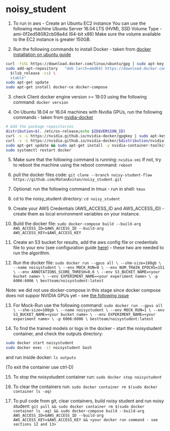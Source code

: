 # noisy_student

1. To run in aws - Create an Ubuntu EC2 instance
You can use the following machine Ubuntu Server 16.04 LTS (HVM), SSD Volume Type - ami-0f2ed58082cb08a4d (64-bit x86)
Make sure the volume available to the EC2 instance is greater 150GB.

2. Run the following commands to install Docker - taken from [docker installation on ubuntu guide](https://docs.docker.com/engine/install/ubuntu/)
```sh
curl -fsSL https://download.docker.com/linux/ubuntu/gpg | sudo apt-key add -
sudo add-apt-repository   "deb [arch=amd64] https://download.docker.com/linux/ubuntu \
  $(lsb_release -cs) \
  stable"
sudo apt-get update
sudo apt-get install docker-ce docker-compose
```

3. check Client docker engine version >= 19.03 using the following command:
`docker version`

4. On Ubuntu 18.04 or 16.04 machines with Nvidia GPUs, run the following commands - taken from [nvidia-docker](https://github.com/NVIDIA/nvidia-docker])
```sh
# Add the package repositories
distribution=$(. /etc/os-release;echo $ID$VERSION_ID)
curl -s -L https://nvidia.github.io/nvidia-docker/gpgkey | sudo apt-key add -
curl -s -L https://nvidia.github.io/nvidia-docker/$distribution/nvidia-docker.list | sudo tee /etc/apt/sources.list.d/nvidia-docker.list
sudo apt-get update && sudo apt-get install -y nvidia-container-toolkit nvidia-cuda-toolkit
sudo systemctl restart docker
```

5. Make sure that the following command is running:
`nvidia-smi`
If not, try to reboot the machine using the reboot command:
`reboot`

6. pull the docker files code:
`git clone --branch noisy-student-flow https://github.com/MatanAvitan/noisy_student.git`

7. Optional: run the following command in tmux - run in shell:
`tmux`

8. cd to the noisy_student directory:
`cd noisy_student`

9. Create your AWS Credentials (AWS_ACCESS_ID and AWS_ACCESS_ID) - create them as local environment variables on your instance.

10. Build the docker file:
`sudo docker-compose build --build-arg AWS_ACCESS_ID=$AWS_ACCESS_ID --build-arg AWS_ACCESS_KEY=$AWS_ACCESS_KEY`

11. Create an S3 bucket for results, add the aws config file or credentials file to your env (see configuration guide [here](https://boto3.amazonaws.com/v1/documentation/api/latest/guide/configuration.html#guide-configuration)) - these two are needed to run the algorithm.

12. Run the docker file:
`sudo docker run --gpus all \
                 --shm-size=100gb \
                 --name noisystudent \
                 --env MOCK_RUN=0 \
                 --env NUM_TRAIN_EPOCHS=151 \
                 --env ANNOTATIONS_SCORE_THRESH=0.6 \
                 --env S3_BUCKET_NAME=<your bucket name> \
                 --env EXPERIMENT_NAME=<your experiment name> \
                 -p 6006:6006 \
                bestteam/noisystudent:latest`

Note: we did not use docker-compose in this stage since docker compose does not suppor NVIDIA GPUs yet - see [the following issue](https://github.com/docker/compose/issues/6691)

13. For Mock-Run use the following command:
`sudo docker run --gpus all \
                 --shm-size=100gb \
                 --name noisystudent \
                 --env MOCK_RUN=1 \
                 --env S3_BUCKET_NAME=<your bucket name> \
                 --env EXPERIMENT_NAME=<your experiment name> \
                 -p 6006:6006 \
                 bestteam/noisystudent:latest`

14. To find the trained models or logs in the docker - start the noisystudent container, and check the outputs directory:
```sh
sudo docker start noisystudent
sudo docker exec -it noisystudent bash
```
and run inside docker:
`ls outputs`

(To exit the container use ctrl-D)

15. To stop the noisystudent container run:
`sudo docker stop noisystudent`

16. To clear the containers run:
`sudo docker container rm $(sudo docker container ls -aq)`

17. To pull code from git, clear containers, build noisy student and run noisy student:
`git pull && sudo docker container rm $(sudo docker container ls -aq) && sudo docker-compose build --build-arg AWS_ACCESS_ID=$AWS_ACCESS_ID --build-arg AWS_ACCESS_KEY=$AWS_ACCESS_KEY && <your docker run command - see sections 12 and 13>`
